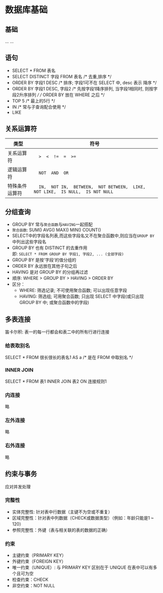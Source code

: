 # 数据库基础

## 基础
... ... 

## 语句
- SELECT * FROM 表名  
- SELECT DISTINCT 字段 FROM 表名  /* 去重,排序 */
- ORDER BY 字段1 DESC /* 排序; 字段1可不在 SELECT 中,  desc 表示 降序 */ 
- ORDER BY 字段1 DESC, 字段2 /* 先按字段1降序排列, 当字段1相同时, 则按字段2升序排列 */ /* ORDER BY 放在 WHERE 之后 */
- TOP 5 /* 最上的5行 */
- IN /* 常与子查询配合使用 */
- LIKE




## 关系运算符
类型|符号
-|-
关系运算符|`   >  <  !=  =  >=   `
逻辑运算符|`   NOT  AND  OR  `
特殊条件运算符|`   IN,  NOT IN,  BETWEEN,  NOT BETWEEN,  LIKE,  NOT LIKE,  IS NULL,  IS NOT NULL  `

## 分组查询
- GROUP BY 常与`聚合函数`与`HAVING`一起搭配
- `聚合函数`: SUM()  AVG()  MAX()  MIN()  COUNT()
- SELECT中的字段名列表,而这些字段名又不在聚合函数中,则应当在`GROUP BY`中列出这些字段名
- GROUP BY 也有 DISTINCT 的去重作用  
  即: `SELECT * FROM GROUP BY 字段1, 字段2, ... (全部字段) `
- GROUP BY 是按'字段'的值分组的
- ORDER BY 永远放在其他子句之后
- HAVING 是对 GROUP BY 的分组再过滤
- 顺序: WHERE > GROUP BY > HAVING > ORDER BY  
- 区分：  
  * WHERE:  筛选记录; 不可使用聚合函数; 可以出现任意字段
  * HAVING: 筛选组; 可用聚合函数; 只出现 SELECT 中字段(或只出现 GROUP BY 中; 或聚合函数中的字段)

## 多表连接
笛卡尔积: 表一的每一行都会和表二中的所有行进行连接
### 给表取别名
SELECT * FROM 很长很长的表名1 AS a  /* 是在 FROM 中取别名 */
### INNER JOIN  
SELECT * FROM 表1 INNER JOIN 表2 ON 连接规则1
### 内连接
略
### 左外连接
略
### 右外连接
略

## 约束与事务
应对并发处理
### 完整性
- 实体完整性: 针对表中行数据（主键不为空或不重复）
- 区域完整性：针对表中列数据（CHECK或数据类型）（例如：年龄只能是1 ~ 120）
- 参照完整性：外键（表与相关联的表的数据的正确）
### 约束
- 主键约束（PRIMARY KEY）
- 外键约束（FOREIGN KEY）
- 唯一约束（UNIQUE）: 与 PRIMARY KEY 区别在于 UNIQUE 在表中可以有多个且可为空
- 检查约束：CHECK
- 非空约束：NOT NULL
